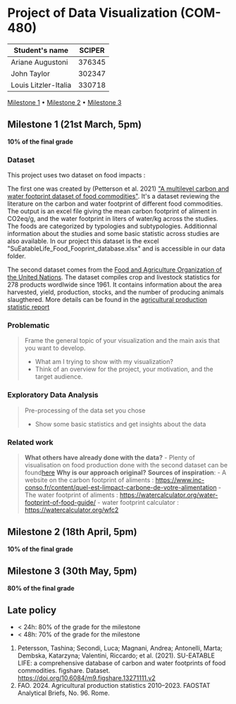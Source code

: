 # Project of Data Visualization (COM-480)

| Student's name | SCIPER |
| -------------- | ------ |
|Ariane Augustoni | 376345|
|John Taylor | 302347|
|Louis Litzler-Italia |330718 |

[Milestone 1](#milestone-1) • [Milestone 2](#milestone-2) • [Milestone 3](#milestone-3)

## Milestone 1 (21st March, 5pm)

**10% of the final grade**

### Dataset
This project uses two dataset on food impacts :

The first one was created by (Petterson et al. 2021) ["A multilevel carbon and water footprint dataset of food commodities"](https://www.nature.com/articles/s41597-021-00909-8). It's a dataset reviewing the literature on the carbon and water footprint of different food commodities. The output is an excel file giving the mean carbon footprint of aliment in CO2eq/g, and the water footprint in liters of water/kg across the studies. The foods are categorized by typologies and subtypologies. Additionnal information about the studies and some basic statistic across studies are also available. 
In our project this dataset is the excel "SuEatableLife_Food_Fooprint_database.xlsx" and is accessible in our data folder.

The second dataset comes from the [Food and Agriculture Organization of the United Nations](https://www.fao.org/faostat/en/#data/QCL). The dataset compiles crop and livestock statistics for 278 products wordlwide since 1961. It contains information about the area harvested, yield, production, stocks, and the number of producing animals slaugthered. More details can be found in the [agricultural production statistic report](https://openknowledge.fao.org/items/ab36b259-d641-4ded-8832-32f579685be7)

### Problematic

> Frame the general topic of your visualization and the main axis that you want to develop.
> - What am I trying to show with my visualization?
> - Think of an overview for the project, your motivation, and the target audience.

### Exploratory Data Analysis

> Pre-processing of the data set you chose
> - Show some basic statistics and get insights about the data

### Related work


> **What others have already done with the data?**
    - Plenty of visualisation on food production done with the second dataset can be found[here][https://ourworldindata.org/agricultural-production#article-licence]
> **Why is our approach original?**
> **Sources of inspiration**:
        - A website on the carbon footprint of aliments : https://www.inc-conso.fr/content/quel-est-limpact-carbone-de-votre-alimentation
        - The water footprint of aliments : https://watercalculator.org/water-footprint-of-food-guide/
        - water footprint calculator : https://watercalculator.org/wfc2  


## Milestone 2 (18th April, 5pm)

**10% of the final grade**


## Milestone 3 (30th May, 5pm)

**80% of the final grade**


## Late policy

- < 24h: 80% of the grade for the milestone
- < 48h: 70% of the grade for the milestone



[https://ourworldindata.org/agricultural-production#article-licence]: https://ourworldindata.org/agricultural-production#article-licence
1. Petersson, Tashina; Secondi, Luca; Magnani, Andrea; Antonelli, Marta; Dembska, Katarzyna; Valentini, Riccardo; et al. (2021). SU-EATABLE LIFE: a comprehensive database of carbon and water footprints of food commodities. figshare. Dataset. https://doi.org/10.6084/m9.figshare.13271111.v2
2. FAO. 2024. Agricultural production statistics 2010–2023. FAOSTAT Analytical Briefs, No. 96. Rome.
